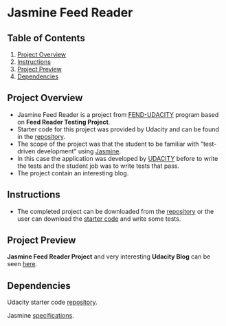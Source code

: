 # Jasmine Feed Reader


## Table of Contents

1. [Project Overview](#project-overview)
2. [Instructions](#instructions)
3. [Project Preview](#project-preview)
4. [Dependencies](#dependencies)


## Project Overview

* Jasmine Feed Reader is a project from [FEND-UDACITY](https://www.udacity.com/course/front-end-web-developer-nanodegree--nd0011) program based on **Feed Reader Testing Project**.
* Starter code for this project was provided by Udacity and can be found in the [repository](https://github.com/udacity/frontend-nanodegree-feedreader).
* The scope of the project was that the student to be familiar with "test-driven development" using [Jasmine](https://jasmine.github.io/).
* In this case the application was developed by [UDACITY](https://www.udacity.com/) before to write the tests and the student job was to write tests that pass.
* The project contain an interesting blog.


## Instructions

- The completed project can be downloaded from the [repository](https://github.com/ValerMuresan/2019-Jasmine-Feed-Reader.git) or the user can download the [starter code](https://github.com/udacity/frontend-nanodegree-feedreader) and write some tests.  


## Project Preview

**Jasmine Feed Reader Project** and very interesting **Udacity Blog** can be seen [here](https://valermuresan.github.io/2019-Jasmine-Feed-Reader/).


## Dependencies

Udacity starter code [repository](https://github.com/udacity/frontend-nanodegree-feedreader).

Jasmine [specifications](https://jasmine.github.io/).
